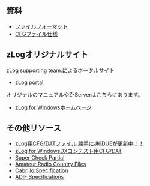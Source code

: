 ## 資料
* [ファイルフォーマット](https://github.com/jr8ppg/zLog/wiki/%E3%83%95%E3%82%A1%E3%82%A4%E3%83%AB%E3%83%95%E3%82%A9%E3%83%BC%E3%83%9E%E3%83%83%E3%83%88)
* [CFGファイル仕様](https://github.com/jr8ppg/zLog/wiki/CFG%E3%83%95%E3%82%A1%E3%82%A4%E3%83%AB%E4%BB%95%E6%A7%98)

## zLogオリジナルサイト
zLog supporting team.によるポータルサイト  
* [zLog portal](https://zlog.org/)

オリジナルのマニュアルやZ-Serverはこちらにあります。  
* [zLog for Windowsホームページ](https://zlog.org/zlog/zlogwin.html)  

## その他リソース

* [zLog用CFG/DATファイル 勝手にJI6DUEが更新中！！ ](http://ja6ycu.in.coocan.jp/ZLOG/index.html)
* [zLog for WindowsDXコンテスト用CFG/DAT](http://7l1etp.la.coocan.jp/zlogdx/index.htm)
* [Super Check Partial](http://www.supercheckpartial.com/)
* [Amateur Radio Country Files](https://www.country-files.com/contest/ct/)
* [Cabrillo Specification](https://wwrof.org/cabrillo/)
* [ADIF Specifications](http://adif.org.uk/)